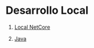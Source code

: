 # Desarrollo Local

1. [Local NetCore](https://github.com/mzegarras/NetCore-Demo)

 1. [Java](https://github.com/mzegarras/WebFluxCI)